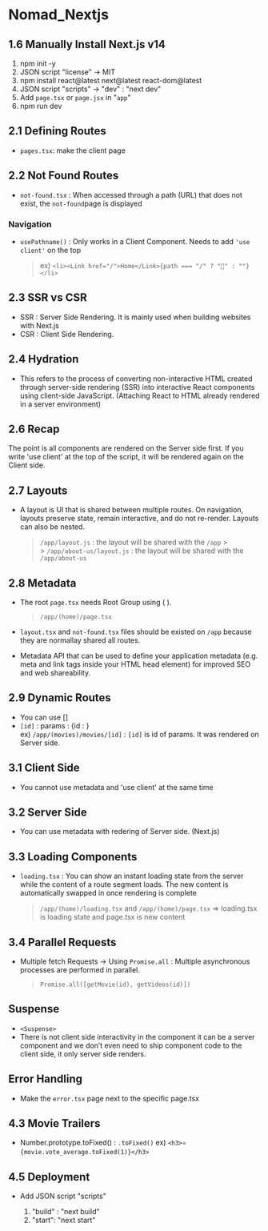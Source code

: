 # Nomad_Nextjs

## 1.6 Manually Install Next.js v14

1. npm init -y
2. JSON script "license" -> MIT
3. npm install react@latest next@latest react-dom@latest
4. JSON script "scripts" -> "dev" : "next dev"
5. Add `page.tsx` or `page.jsx` in "`app`"
6. npm run dev

## 2.1 Defining Routes

- `pages.tsx`: make the client page

## 2.2 Not Found Routes

- `not-found.tsx` : When accessed through a path (URL) that does not exist, the `not-found`page is displayed

### Navigation

- `usePathname()` : Only works in a Client Component. Needs to add `'use client'` on the top
  > ex) `<li><Link href="/">Home</Link>{path === "/" ? "💖" : ""}</li>`

## 2.3 SSR vs CSR

- SSR : Server Side Rendering.
  It is mainly used when building websites with Next.js
- CSR : Client Side Rendering.

## 2.4 Hydration

- This refers to the process of converting non-interactive HTML created through server-side rendering (SSR) into interactive React components using client-side JavaScript.
  (Attaching React to HTML already rendered in a server environment)

## 2.6 Recap

The point is all components are rendered on the Server side first. If you write 'use client' at the top of the script, it will be rendered again on the Client side.

## 2.7 Layouts

- A layout is UI that is shared between multiple routes. On navigation, layouts preserve state, remain interactive, and do not re-render. Layouts can also be nested.
  > `/app/layout.js` : the layout will be shared with the `/app` > <br/> > `/app/about-us/layout.js` : the layout will be shared with the `/app/about-us`

## 2.8 Metadata

- The root `page.tsx` needs Root Group using ( ).
  > `/app/(home)/page.tsx`
- `layout.tsx` and `not-found.tsx` files should be existed on `/app` because they are normallay shared all routes.

- Metadata API that can be used to define your application metadata (e.g. meta and link tags inside your HTML head element) for improved SEO and web shareability.

## 2.9 Dynamic Routes

- You can use []
- `[id]` : params : {id : }
  <br/>
  ex) `/app/(movies)/movies/[id]` : `[id]` is id of params. It was rendered on Server side.

## 3.1 Client Side

- You cannot use metadata and 'use client' at the same time

## 3.2 Server Side

- You can use metadata with redering of Server side. (Next.js)

## 3.3 Loading Components

- `loading.tsx` : You can show an instant loading state from the server while the content of a route segment loads. The new content is automatically swapped in once rendering is complete
  > `/app/(home)/loading.tsx` and `/app/(home)/page.tsx` => loading.tsx is loading state and page.tsx is new content

## 3.4 Parallel Requests

- Multiple fetch Requests -> Using `Promise.all` : Multiple asynchronous processes are performed in parallel.
  <br/>
  > `Promise.all([getMovie(id), getVideos(id)])`

## Suspense

- `<Suspense>`
- There is not client side interactivity in the component it can be a server component and we don’t even need to ship component code to the client side, it only server side renders.

## Error Handling

- Make the `error.tsx` page next to the specific page.tsx

## 4.3 Movie Trailers

- Number.prototype.toFixed() : `.toFixed()`
  ex) `<h3>⭐️ {movie.vote_average.toFixed(1)}</h3>`

## 4.5 Deployment

- Add JSON script "scripts"

  1. "build" : "next build"
  2. "start": "next start"
